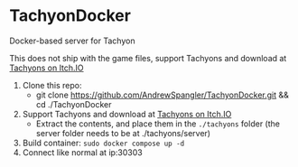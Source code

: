 # TachyonDocker
Docker-based server for Tachyon

This does not ship with the game files, support Tachyons and download at [Tachyons on Itch.IO](https://spektor.itch.io/tachyon)

1) Clone this repo:
   - git clone https://github.com/AndrewSpangler/TachyonDocker.git && cd ./TachyonDocker 
2) Support Tachyons and download at [Tachyons on Itch.IO](https://spektor.itch.io/tachyon)
    - Extract the contents, and place them in the `./tachyons` folder (the server folder needs to be at ./tachyons/server)
3) Build container: `sudo docker compose up -d`
4) Connect like normal at ip:30303
